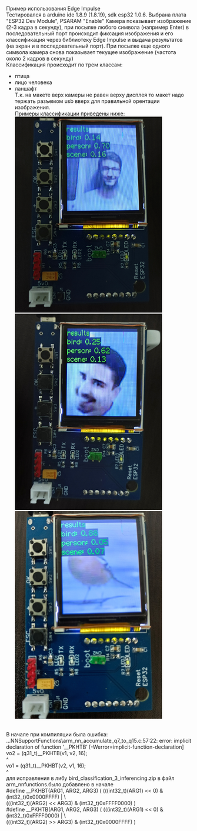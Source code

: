 Пример использования Edge Impulse<br>
Тестировался в arduino ide 1.8.9 (1.8.19), sdk esp32 1.0.6. Выбрана плата "ESPЗ2 Dev Module", PSARAM "Enable"
Камера показывает изображение (2-3 кадра в секунду), при посылке любого символа (например Enter) в последовательный порт
происходит фиксация изображения и его классификация через библиотеку Edge Impulse и выдача результатов (на экран и в последовательный порт).
При посылке еще одного символа камера снова показывает текущее изображение (частота около 2 кадров в секунду)<br>
Классификация происходит по трем классам:<br>
- птица <br>
- лицо человека<br>
- ланшафт<br>
Т.к. на макете верх камеры не равен верху дисплея то макет надо тержать разъемом usb вверх для правильной орентации изображения.<br>
Примеры классификации приведены ниже:<br>
<img src="https://github.com/pav2000/esp32cam_AI/blob/main/Arduino/EdgeImpulse/01_bird_face/Picture/pic1.jpg" width="400" /> <br>
<img src="https://github.com/pav2000/esp32cam_AI/blob/main/Arduino/EdgeImpulse/01_bird_face/Picture/pic2.jpg" width="400" /> <br>
<img src="https://github.com/pav2000/esp32cam_AI/blob/main/Arduino/EdgeImpulse/01_bird_face/Picture/pic3.jpg" width="400" /> <br>
<br>
В начале при компиляции была ошибка: <br>
…NNSupportFunctions\arm_nn_accumulate_q7_to_q15.c:57:22: error: implicit declaration of function ‘__PKHTB’ [-Werror=implicit-function-declaration]<br>
vo2 = (q31_t)__PKHTB(v1, v2, 16);<br>
^<br>
vo1 = (q31_t)__PKHBT(v2, v1, 16);<br>
^<br>
для исправления в либу bird_classification_3_inferencing.zip в файл arm_nnfunctions.было добавлено в начале <br>
#define __PKHBT(ARG1, ARG2, ARG3) ( (((int32_t)(ARG1) <<    0) & (int32_t)0x0000FFFF) | \ <br>
                                      (((int32_t)(ARG2) << ARG3) & (int32_t)0xFFFF0000)  ) <br>
  #define __PKHTB(ARG1, ARG2, ARG3) ( (((int32_t)(ARG1) <<    0) & (int32_t)0xFFFF0000) | \ <br>
                                      (((int32_t)(ARG2) >> ARG3) & (int32_t)0x0000FFFF)  ) <br>

<br>

<br>

